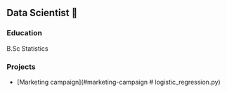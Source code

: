 ## Data Scientist 👋

### Education
B.Sc Statistics

### Projects
- [Marketing campaign](#marketing-campaign # logistic_regression.py)
